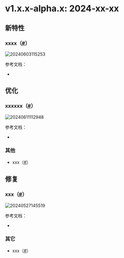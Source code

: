 # v1.x.x-alpha.x: 2024-xx-xx

## 新特性

### xxxx（<a href="" target="_blank">#</a>）

![20240603115253](https://static-docs.nocobase.com/20240603115253.gif)

参考文档：

- []()

## 优化

### xxxxxx（<a href="" target="_blank">#</a>）

![20240611112948](https://static-docs.nocobase.com/20240611112948.png)

参考文档：

- []()

### 其他

- xxx（<a href="" target="_blank">#</a>）

## 修复

### xxx（<a href="" target="_blank">#</a>）

![20240527145519](https://static-docs.nocobase.com/20240527145519.png)

参考文档：

- []()

### 其它

- xxx（<a href="" target="_blank">#</a>）
